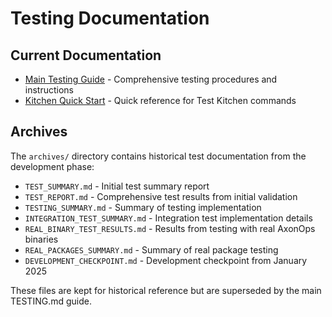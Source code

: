 # Testing Documentation

## Current Documentation

- [Main Testing Guide](../../TESTING.md) - Comprehensive testing procedures and instructions
- [Kitchen Quick Start](../KITCHEN_QUICKSTART.md) - Quick reference for Test Kitchen commands

## Archives

The `archives/` directory contains historical test documentation from the development phase:

- `TEST_SUMMARY.md` - Initial test summary report
- `TEST_REPORT.md` - Comprehensive test results from initial validation
- `TESTING_SUMMARY.md` - Summary of testing implementation
- `INTEGRATION_TEST_SUMMARY.md` - Integration test implementation details
- `REAL_BINARY_TEST_RESULTS.md` - Results from testing with real AxonOps binaries
- `REAL_PACKAGES_SUMMARY.md` - Summary of real package testing
- `DEVELOPMENT_CHECKPOINT.md` - Development checkpoint from January 2025

These files are kept for historical reference but are superseded by the main TESTING.md guide.